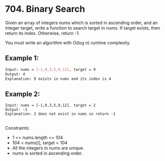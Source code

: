 # 704. Binary Search

Given an array of integers nums which is sorted in ascending order, and an integer target, write a function to search target in nums. If target exists, then return its index. Otherwise, return -1.

You must write an algorithm with O(log n) runtime complexity.

## Example 1:


```bash
Input: nums = [-1,0,3,5,9,12], target = 9
Output: 4
Explanation: 9 exists in nums and its index is 4
```

## Example 2:

```
Input: nums = [-1,0,3,5,9,12], target = 2
Output: -1
Explanation: 2 does not exist in nums so return -1

```

## 
Constraints:

- 1 <= nums.length <= 104
- 104 < nums[i], target < 104
- All the integers in nums are unique.
- nums is sorted in ascending order.
